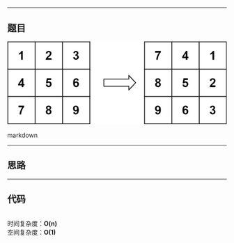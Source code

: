 # [](https://leetcode.cn/problemset/all/)

---

## 题目

![Alt text](https://github.com/yang-yang-o-o/CodingNotes/blob/main/Coding/asset/48_1.png)  

markdown

---

## 思路

---

## 代码

```C++


```

时间复杂度：**O(n)**  
空间复杂度：**O(1)**
